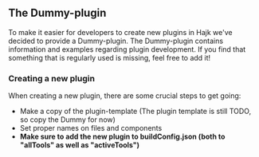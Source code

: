 ## The Dummy-plugin

To make it easier for developers to create new plugins in Hajk we've decided to provide a Dummy-plugin. The Dummy-plugin contains information and examples regarding plugin development. If you find that something that is regularly used is missing, feel free to add it!

### Creating a new plugin

When creating a new plugin, there are some crucial steps to get going:

- Make a copy of the plugin-template (The plugin template is still TODO, so copy the Dummy for now)
- Set proper names on files and components
- **Make sure to add the new plugin to buildConfig.json (both to "allTools" as well as "activeTools")**
